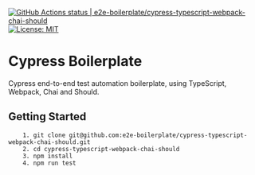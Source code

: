 [![GitHub Actions status | e2e-boilerplate/cypress-typescript-webpack-chai-should](https://github.com/e2e-boilerplate/cypress-typescript-webpack-chai-should/workflows/cypress-typescript-webpack-chai-should/badge.svg)](https://github.com/e2e-boilerplate/cypress-typescript-webpack-chai-should/actions?workflow=cypress-typescript-webpack-chai-should) [![License: MIT](https://img.shields.io/badge/License-MIT-yellow.svg)](https://opensource.org/licenses/MIT)

# Cypress Boilerplate

Cypress end-to-end test automation boilerplate, using TypeScript, Webpack, Chai and Should.

## Getting Started

    	1. git clone git@github.com:e2e-boilerplate/cypress-typescript-webpack-chai-should.git
    	2. cd cypress-typescript-webpack-chai-should
    	3. npm install
    	4. npm run test
